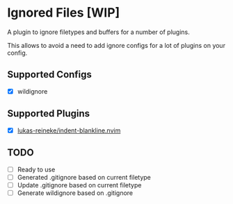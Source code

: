 # Ignored Files [WIP]

A plugin to ignore filetypes and buffers for a number of plugins.

This allows to avoid a need to add ignore configs for a lot of plugins on your config.

## Supported Configs

- [x] wildignore

## Supported Plugins

- [x] [lukas-reineke/indent-blankline.nvim](https://github.com/lukas-reineke/indent-blankline.nvim)

## TODO

- [ ] Ready to use
- [ ] Generated .gitignore based on current filetype
- [ ] Update .gitignore based on current filetype
- [ ] Generate wildignore based on .gitignore
